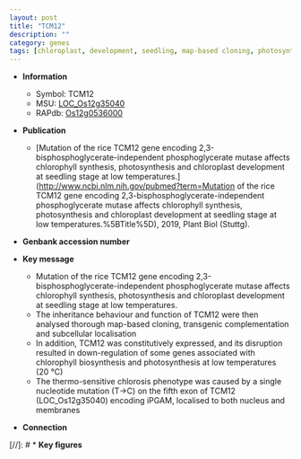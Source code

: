 ```yaml
---
layout: post
title: "TCM12"
description: ""
category: genes
tags: [chloroplast, development, seedling, map-based cloning, photosynthesis, nucleus, chloroplast development]
---
```


* **Information**  
    + Symbol: TCM12  
    + MSU: [LOC_Os12g35040](http://rice.uga.edu/cgi-bin/ORF_infopage.cgi?orf=LOC_Os12g35040)  
    + RAPdb: [Os12g0536000](http://rapdb.dna.affrc.go.jp/viewer/gbrowse_details/irgsp1?name=Os12g0536000)  

* **Publication**  
    + [Mutation of the rice TCM12 gene encoding 2,3-bisphosphoglycerate-independent phosphoglycerate mutase affects chlorophyll synthesis, photosynthesis and chloroplast development at seedling stage at low temperatures.](http://www.ncbi.nlm.nih.gov/pubmed?term=Mutation of the rice TCM12 gene encoding 2,3-bisphosphoglycerate-independent phosphoglycerate mutase affects chlorophyll synthesis, photosynthesis and chloroplast development at seedling stage at low temperatures.%5BTitle%5D), 2019, Plant Biol (Stuttg).

* **Genbank accession number**  

* **Key message**  
    + Mutation of the rice TCM12 gene encoding 2,3-bisphosphoglycerate-independent phosphoglycerate mutase affects chlorophyll synthesis, photosynthesis and chloroplast development at seedling stage at low temperatures.
    + The inheritance behaviour and function of TCM12 were then analysed thorough map-based cloning, transgenic complementation and subcellular localisation
    + In addition, TCM12 was constitutively expressed, and its disruption resulted in down-regulation of some genes associated with chlorophyll biosynthesis and photosynthesis at low temperatures (20 °C)
    + The thermo-sensitive chlorosis phenotype was caused by a single nucleotide mutation (T→C) on the fifth exon of TCM12 (LOC_Os12g35040) encoding iPGAM, localised to both nucleus and membranes

* **Connection**  

[//]: # * **Key figures**  


